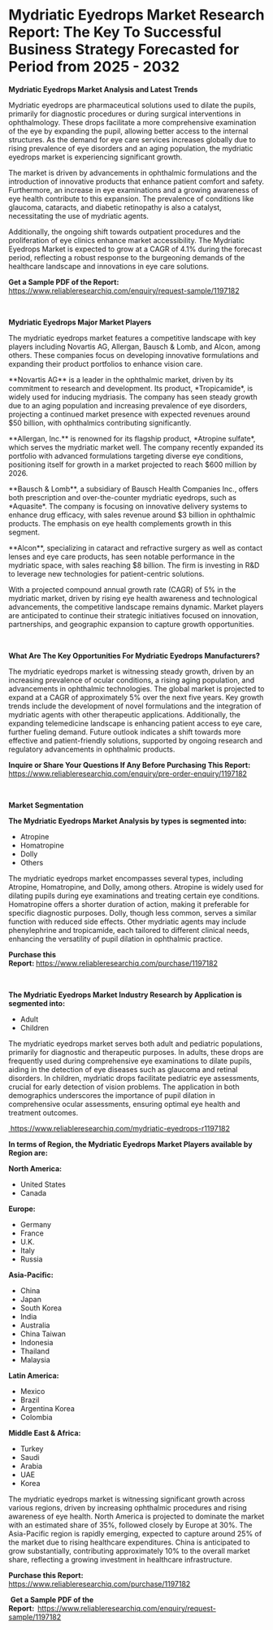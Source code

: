 <p><h1>Mydriatic Eyedrops Market Research Report: The Key To Successful Business Strategy Forecasted for Period from 2025 - 2032</h1></p><p><strong>Mydriatic Eyedrops Market Analysis and Latest Trends</strong></p>
<p><p>Mydriatic eyedrops are pharmaceutical solutions used to dilate the pupils, primarily for diagnostic procedures or during surgical interventions in ophthalmology. These drops facilitate a more comprehensive examination of the eye by expanding the pupil, allowing better access to the internal structures. As the demand for eye care services increases globally due to rising prevalence of eye disorders and an aging population, the mydriatic eyedrops market is experiencing significant growth.</p><p>The market is driven by advancements in ophthalmic formulations and the introduction of innovative products that enhance patient comfort and safety. Furthermore, an increase in eye examinations and a growing awareness of eye health contribute to this expansion. The prevalence of conditions like glaucoma, cataracts, and diabetic retinopathy is also a catalyst, necessitating the use of mydriatic agents.</p><p>Additionally, the ongoing shift towards outpatient procedures and the proliferation of eye clinics enhance market accessibility. The Mydriatic Eyedrops Market is expected to grow at a CAGR of 4.1% during the forecast period, reflecting a robust response to the burgeoning demands of the healthcare landscape and innovations in eye care solutions.</p></p>
<p><strong>Get a Sample PDF of the Report:&nbsp;</strong> <a href="https://www.reliableresearchiq.com/enquiry/request-sample/1197182?utm_campaign=3544&utm_medium=2&utm_source=Github&utm_content=ia&utm_term=19042025&utm_id=mydriatic-eyedrops">https://www.reliableresearchiq.com/enquiry/request-sample/1197182</a></p>
<p>&nbsp;</p>
<p><strong>Mydriatic Eyedrops Major Market Players</strong></p>
<p><p>The mydriatic eyedrops market features a competitive landscape with key players including Novartis AG, Allergan, Bausch & Lomb, and Alcon, among others. These companies focus on developing innovative formulations and expanding their product portfolios to enhance vision care.</p><p>**Novartis AG** is a leader in the ophthalmic market, driven by its commitment to research and development. Its product, *Tropicamide*, is widely used for inducing mydriasis. The company has seen steady growth due to an aging population and increasing prevalence of eye disorders, projecting a continued market presence with expected revenues around $50 billion, with ophthalmics contributing significantly.</p><p>**Allergan, Inc.** is renowned for its flagship product, *Atropine sulfate*, which serves the mydriatic market well. The company recently expanded its portfolio with advanced formulations targeting diverse eye conditions, positioning itself for growth in a market projected to reach $600 million by 2026.</p><p>**Bausch & Lomb**, a subsidiary of Bausch Health Companies Inc., offers both prescription and over-the-counter mydriatic eyedrops, such as *Aquasite*. The company is focusing on innovative delivery systems to enhance drug efficacy, with sales revenue around $3 billion in ophthalmic products. The emphasis on eye health complements growth in this segment.</p><p>**Alcon**, specializing in cataract and refractive surgery as well as contact lenses and eye care products, has seen notable performance in the mydriatic space, with sales reaching $8 billion. The firm is investing in R&D to leverage new technologies for patient-centric solutions.</p><p>With a projected compound annual growth rate (CAGR) of 5% in the mydriatic market, driven by rising eye health awareness and technological advancements, the competitive landscape remains dynamic. Market players are anticipated to continue their strategic initiatives focused on innovation, partnerships, and geographic expansion to capture growth opportunities.</p></p>
<p>&nbsp;</p>
<p><strong>What Are The Key Opportunities For Mydriatic Eyedrops Manufacturers?</strong></p>
<p><p>The mydriatic eyedrops market is witnessing steady growth, driven by an increasing prevalence of ocular conditions, a rising aging population, and advancements in ophthalmic technologies. The global market is projected to expand at a CAGR of approximately 5% over the next five years. Key growth trends include the development of novel formulations and the integration of mydriatic agents with other therapeutic applications. Additionally, the expanding telemedicine landscape is enhancing patient access to eye care, further fueling demand. Future outlook indicates a shift towards more effective and patient-friendly solutions, supported by ongoing research and regulatory advancements in ophthalmic products.</p></p>
<p><strong>Inquire or Share Your Questions If Any Before Purchasing This Report:</strong> <a href="https://www.reliableresearchiq.com/enquiry/pre-order-enquiry/1197182?utm_campaign=3544&utm_medium=2&utm_source=Github&utm_content=ia&utm_term=19042025&utm_id=mydriatic-eyedrops">https://www.reliableresearchiq.com/enquiry/pre-order-enquiry/1197182</a></p>
<p>&nbsp;</p>
<p><strong>Market Segmentation</strong></p>
<p><strong>The Mydriatic Eyedrops Market Analysis by types is segmented into:</strong></p>
<p><ul><li>Atropine</li><li>Homatropine</li><li>Dolly</li><li>Others</li></ul></p>
<p><p>The mydriatic eyedrops market encompasses several types, including Atropine, Homatropine, and Dolly, among others. Atropine is widely used for dilating pupils during eye examinations and treating certain eye conditions. Homatropine offers a shorter duration of action, making it preferable for specific diagnostic purposes. Dolly, though less common, serves a similar function with reduced side effects. Other mydriatic agents may include phenylephrine and tropicamide, each tailored to different clinical needs, enhancing the versatility of pupil dilation in ophthalmic practice.</p></p>
<p><strong>Purchase this Report:&nbsp;</strong><a href="https://www.reliableresearchiq.com/purchase/1197182?utm_campaign=3544&utm_medium=2&utm_source=Github&utm_content=ia&utm_term=19042025&utm_id=mydriatic-eyedrops">https://www.reliableresearchiq.com/purchase/1197182</a></p>
<p>&nbsp;</p>
<p><strong>The Mydriatic Eyedrops Market Industry Research by Application is segmented into:</strong></p>
<p><ul><li>Adult</li><li>Children</li></ul></p>
<p><p>The mydriatic eyedrops market serves both adult and pediatric populations, primarily for diagnostic and therapeutic purposes. In adults, these drops are frequently used during comprehensive eye examinations to dilate pupils, aiding in the detection of eye diseases such as glaucoma and retinal disorders. In children, mydriatic drops facilitate pediatric eye assessments, crucial for early detection of vision problems. The application in both demographics underscores the importance of pupil dilation in comprehensive ocular assessments, ensuring optimal eye health and treatment outcomes.</p></p>
<p><a href="https://www.reliableresearchiq.com/mydriatic-eyedrops-r1197182?utm_campaign=3544&utm_medium=2&utm_source=Github&utm_content=ia&utm_term=19042025&utm_id=mydriatic-eyedrops">&nbsp;https://www.reliableresearchiq.com/mydriatic-eyedrops-r1197182</a></p>
<p><strong>In terms of Region, the Mydriatic Eyedrops Market Players available by Region are:</strong></p>
<p>
    <p> <strong> North America: </strong>
        <ul>
            <li>United States</li>
            <li>Canada</li>
        </ul>
        </p> 
    <p> <strong> Europe: </strong>
        <ul>
            <li>Germany</li>
            <li>France</li>
            <li>U.K.</li>
            <li>Italy</li>
            <li>Russia</li>
        </ul>
        </p> 
    <p> <strong> Asia-Pacific: </strong>
        <ul>
            <li>China</li>
            <li>Japan</li>
            <li>South Korea</li>
            <li>India</li>
            <li>Australia</li>
            <li>China Taiwan</li>
            <li>Indonesia</li>
            <li>Thailand</li>
            <li>Malaysia</li>
        </ul>
        </p> 
    <p> <strong> Latin America: </strong>
        <ul>
            <li>Mexico</li>
            <li>Brazil</li>
            <li>Argentina Korea</li>
            <li>Colombia</li>
        </ul>
        </p> 
    <p> <strong> Middle East & Africa: </strong>
        <ul>
            <li>Turkey</li>
            <li>Saudi</li>
            <li>Arabia</li>
            <li>UAE</li>
            <li>Korea</li>
        </ul>
    </p>
    </p>
<p><p>The mydriatic eyedrops market is witnessing significant growth across various regions, driven by increasing ophthalmic procedures and rising awareness of eye health. North America is projected to dominate the market with an estimated share of 35%, followed closely by Europe at 30%. The Asia-Pacific region is rapidly emerging, expected to capture around 25% of the market due to rising healthcare expenditures. China is anticipated to grow substantially, contributing approximately 10% to the overall market share, reflecting a growing investment in healthcare infrastructure.</p></p>
<p><strong>Purchase this Report: </strong><a href="https://www.reliableresearchiq.com/purchase/1197182?utm_campaign=3544&utm_medium=2&utm_source=Github&utm_content=ia&utm_term=19042025&utm_id=mydriatic-eyedrops">https://www.reliableresearchiq.com/purchase/1197182</a></p>
<p>&nbsp;<strong>Get a Sample PDF of the Report:&nbsp;&nbsp;</strong><a href="https://www.reliableresearchiq.com/enquiry/request-sample/1197182?utm_campaign=3544&utm_medium=2&utm_source=Github&utm_content=ia&utm_term=19042025&utm_id=mydriatic-eyedrops">https://www.reliableresearchiq.com/enquiry/request-sample/1197182</a></p>
<p><strong></strong></p>
<p><p></p><p></p><p></p></p>
